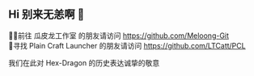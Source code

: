 ## Hi 别来无恙啊 👋

👩‍💻前往 瓜皮龙工作室 的朋友请访问 https://github.com/Meloong-Git \
🌈寻找 Plain Craft Launcher 的朋友请访问 https://github.com/LTCatt/PCL

我们在此对 Hex-Dragon 的历史表达诚挚的敬意

<!--


**Here are some ideas to get you started:**

🙋‍♀️ A short introduction - what is your organization all about?
🌈 Contribution guidelines - how can the community get involved?
👩‍💻 Useful resources - where can the community find your docs? Is there anything else the community should know?
🍿 Fun facts - what does your team eat for breakfast?
🧙 Remember, you can do mighty things with the power of [Markdown](https://docs.github.com/github/writing-on-github/getting-started-with-writing-and-formatting-on-github/basic-writing-and-formatting-syntax)
-->
